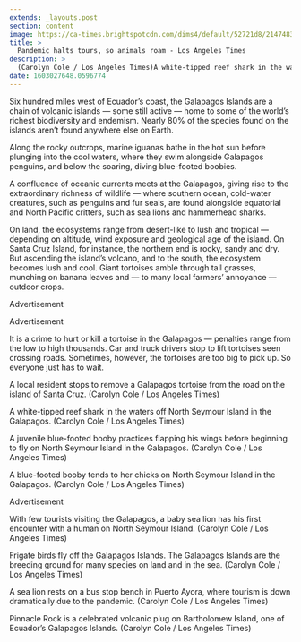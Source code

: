 ```yaml
--- 
extends: _layouts.post 
section: content 
image: https://ca-times.brightspotcdn.com/dims4/default/52721d8/2147483647/strip/true/crop/4000x2100+0+286/resize/1200x630!/quality/90/?url=https%3A%2F%2Fcalifornia-times-brightspot.s3.amazonaws.com%2F86%2Fe8%2Ff977280148f9bf0cbe4d6f10652e%2Fla-photos-1staff-627552-fg-galapagos-fishing-01-cmc.jpg 
title: > 
  Pandemic halts tours, so animals roam - Los Angeles Times 
description: > 
  (Carolyn Cole / Los Angeles Times)A white-tipped reef shark in the waters off North Seymour Island in the Galapagos.(Carolyn Cole / Los Angeles Times)A blue-footed booby tends to her chicks on North Seymour Island in the Galapagos.(Carolyn Cole / Los Angeles Times)A sea lion rests on a bus stop bench in Puerto Ayora, where tourism is down dramatically due to the pandemic.(Carolyn Cole / Los Angeles Times)Pinnacle Rock is a celebrated volcanic plug on Bartholomew Island, one of Ecuador’s Galapagos Islands.(Carolyn Cole / Los Angeles Times) 
date: 1603027648.0596774 
--- 
```

Six hundred miles west of Ecuador’s coast, the Galapagos Islands are a chain of volcanic islands — some still active — home to some of the world’s richest biodiversity and endemism. Nearly 80% of the species found on the islands aren’t found anywhere else on Earth.

Along the rocky outcrops, marine iguanas bathe in the hot sun before plunging into the cool waters, where they swim alongside Galapagos penguins, and below the soaring, diving blue-footed boobies.

A confluence of oceanic currents meets at the Galapagos, giving rise to the extraordinary richness of wildlife — where southern ocean, cold-water creatures, such as penguins and fur seals, are found alongside equatorial and North Pacific critters, such as sea lions and hammerhead sharks.

On land, the ecosystems range from desert-like to lush and tropical — depending on altitude, wind exposure and geological age of the island. On Santa Cruz Island, for instance, the northern end is rocky, sandy and dry. But ascending the island’s volcano, and to the south, the ecosystem becomes lush and cool. Giant tortoises amble through tall grasses, munching on banana leaves and — to many local farmers’ annoyance — outdoor crops.

Advertisement

Advertisement

It is a crime to hurt or kill a tortoise in the Galapagos — penalties range from the low to high thousands. Car and truck drivers stop to lift tortoises seen crossing roads. Sometimes, however, the tortoises are too big to pick up. So everyone just has to wait.

A local resident stops to remove a Galapagos tortoise from the road on the island of Santa Cruz. (Carolyn Cole / Los Angeles Times)

A white-tipped reef shark in the waters off North Seymour Island in the Galapagos. (Carolyn Cole / Los Angeles Times)

A juvenile blue-footed booby practices flapping his wings before beginning to fly on North Seymour Island in the Galapagos. (Carolyn Cole / Los Angeles Times)

A blue-footed booby tends to her chicks on North Seymour Island in the Galapagos. (Carolyn Cole / Los Angeles Times)

Advertisement

With few tourists visiting the Galapagos, a baby sea lion has his first encounter with a human on North Seymour Island. (Carolyn Cole / Los Angeles Times)

Frigate birds fly off the Galapagos Islands. The Galapagos Islands are the breeding ground for many species on land and in the sea. (Carolyn Cole / Los Angeles Times)

A sea lion rests on a bus stop bench in Puerto Ayora, where tourism is down dramatically due to the pandemic. (Carolyn Cole / Los Angeles Times)

Pinnacle Rock is a celebrated volcanic plug on Bartholomew Island, one of Ecuador’s Galapagos Islands. (Carolyn Cole / Los Angeles Times)